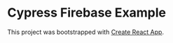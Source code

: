 # Cypress Firebase Example

This project was bootstrapped with [Create React App](https://github.com/facebook/create-react-app).

